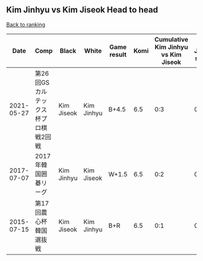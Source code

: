 ## Kim Jinhyu vs Kim Jiseok Head to head

[Back to ranking](../../index.md)




| **Date** | **Comp** | **Black** | **White** | **Game result** | **Komi** | **Cumulative Kim Jinhyu vs Kim Jiseok** | **Kim Jinhyu streak** | **Kim Jiseok streak** | 
| --- | --- | --- | --- | --- | --- | --- | --- | --- |
| 2021-05-27 | 第26回GSカルテックス杯プロ棋戦2回戦 | Kim Jiseok | Kim Jinhyu | B+4.5 | 6.5 | 0:3 | 0 | 3 | 
| 2017-07-07 | 2017年韓国囲碁リーグ | Kim Jinhyu | Kim Jiseok | W+1.5 | 6.5 | 0:2 | 0 | 2 | 
| 2015-07-15 | 第17回農心杯韓国選抜戦 | Kim Jiseok | Kim Jinhyu | B+R | 6.5 | 0:1 | 0 | 1 |




